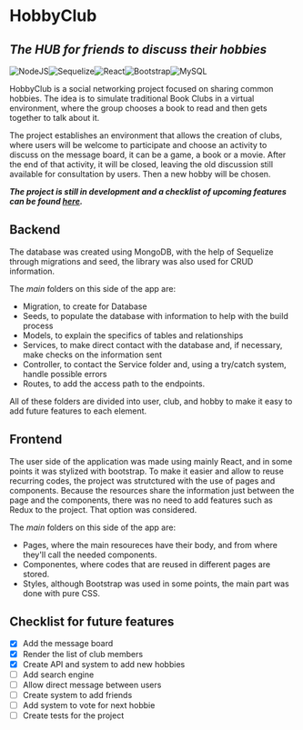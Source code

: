 # HobbyClub
## _The HUB for friends to discuss their hobbies_
![NodeJS](https://img.shields.io/badge/node.js-6DA55F?style=for-the-badge&logo=node.js&logoColor=white)![Sequelize](https://img.shields.io/badge/Sequelize-52B0E7?style=for-the-badge&logo=Sequelize&logoColor=white)![React](https://img.shields.io/badge/react-%2320232a.svg?style=for-the-badge&logo=react&logoColor=%2361DAFB)![Bootstrap](https://img.shields.io/badge/bootstrap-%23563D7C.svg?style=for-the-badge&logo=bootstrap&logoColor=white)![MySQL](https://img.shields.io/badge/mysql-%2300f.svg?style=for-the-badge&logo=mysql&logoColor=white)

HobbyClub is a social networking project focused on sharing common hobbies. The idea is to simulate traditional Book Clubs in a virtual environment, where the group chooses a book to read and then gets together to talk about it.

The project establishes an environment that allows the creation of clubs, where users will be welcome to participate and choose an activity to discuss on the message board, it can be a game, a book or a movie. After the end of that activity, it will be closed, leaving the old discussion still available for consultation by users. Then a new hobby will be chosen.

**_The project is still in development and a checklist of upcoming features can be found [here](##Checklist-for-future-features)._**

## Backend

The database was created using MongoDB, with the help of Sequelize through migrations and seed, the library was also used for CRUD information.

The _main_ folders on this side of the app are:
- Migration, to create for Database
- Seeds, to populate the database with information to help with the build process
- Models, to explain the specifics of tables and relationships
- Services, to make direct contact with the database and, if necessary, make checks on the information sent
- Controller, to contact the Service folder and, using a try/catch system, handle possible errors
- Routes, to add the access path to the endpoints.

All of these folders are divided into user, club, and hobby to make it easy to add future features to each element.

## Frontend

The user side of the application was made using mainly React, and in some points it was stylized with bootstrap. To make it easier and allow to reuse recurring codes, the project was strutctured with the use of pages and components. Because the resources share the information just between the page and the components, there was no need to add features such as Redux to the project. That option was considered.

The _main_ folders on this side of the app are:
- Pages, where the main resoureces have their body, and from where they'll call the needed components.
- Componentes, where codes that are reused in different pages are stored.
- Styles, although Bootstrap was used in some points, the main part was done with pure CSS.

## Checklist for future features

- [x] Add the message board
- [x] Render the list of club members
- [x] Create API and system to add new hobbies
- [ ] Add search engine
- [ ] Allow direct message between users
- [ ] Create system to add friends
- [ ] Add system to vote for next hobbie
- [ ] Create tests for the project
